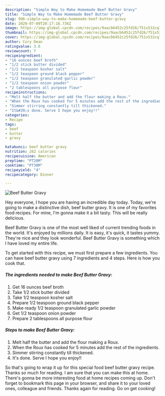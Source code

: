 ```yaml
---
description: "Simple Way to Make Homemade Beef Butter Gravy"
title: "Simple Way to Make Homemade Beef Butter Gravy"
slug: 996-simple-way-to-make-homemade-beef-butter-gravy
date: 2020-07-09T20:17:16.736Z
image: https://img-global.cpcdn.com/recipes/9aacb6452c25fd26/751x532cq70/beef-butter-gravy-recipe-main-photo.jpg
thumbnail: https://img-global.cpcdn.com/recipes/9aacb6452c25fd26/751x532cq70/beef-butter-gravy-recipe-main-photo.jpg
cover: https://img-global.cpcdn.com/recipes/9aacb6452c25fd26/751x532cq70/beef-butter-gravy-recipe-main-photo.jpg
author: Cory Dean
ratingvalue: 3.6
reviewcount: 7
recipeingredient:
- "16 ounces beef broth"
- "1/2 stick butter divided"
- "1/2 teaspoon kosher salt"
- "1/2 teaspoon ground black pepper"
- "1/2 teaspoon granulated garlic powder"
- "1/2 teaspoon onion powder"
- "2 tablespoons all purpose flour"
recipeinstructions:
- "Melt half the butter and add the flour making a Roux."
- "When the Roux has cooked for 5 minutes add the rest of the ingredients."
- "Simmer stirring constantly till thickened."
- "It&#39;s done. Serve I hope you enjoy!!"
categories:
- Recipe
tags:
- beef
- butter
- gravy

katakunci: beef butter gravy 
nutrition: 262 calories
recipecuisine: American
preptime: "PT20M"
cooktime: "PT38M"
recipeyield: "4"
recipecategory: Dinner

---
```



![Beef Butter Gravy](https://img-global.cpcdn.com/recipes/9aacb6452c25fd26/751x532cq70/beef-butter-gravy-recipe-main-photo.jpg)

Hey everyone, I hope you are having an incredible day today. Today, we're going to make a distinctive dish, beef butter gravy. It is one of my favorites food recipes. For mine, I'm gonna make it a bit tasty. This will be really delicious.



Beef Butter Gravy is one of the most well liked of current trending foods in the world. It's enjoyed by millions daily. It is easy, it's quick, it tastes yummy. They're nice and they look wonderful. Beef Butter Gravy is something which I have loved my entire life.


To get started with this recipe, we must first prepare a few ingredients. You can have beef butter gravy using 7 ingredients and 4 steps. Here is how you cook that.

<!--inarticleads1-->

##### The ingredients needed to make Beef Butter Gravy:

1. Get 16 ounces beef broth
1. Take 1/2 stick butter divided
1. Take 1/2 teaspoon kosher salt
1. Prepare 1/2 teaspoon ground black pepper
1. Make ready 1/2 teaspoon granulated garlic powder
1. Get 1/2 teaspoon onion powder
1. Prepare 2 tablespoons all purpose flour




<!--inarticleads2-->

##### Steps to make Beef Butter Gravy:

1. Melt half the butter and add the flour making a Roux.
1. When the Roux has cooked for 5 minutes add the rest of the ingredients.
1. Simmer stirring constantly till thickened.
1. It&#39;s done. Serve I hope you enjoy!!




So that's going to wrap it up for this special food beef butter gravy recipe. Thanks so much for reading. I am sure that you can make this at home. There's gonna be more interesting food at home recipes coming up. Don't forget to bookmark this page in your browser, and share it to your loved ones, colleague and friends. Thanks again for reading. Go on get cooking!
